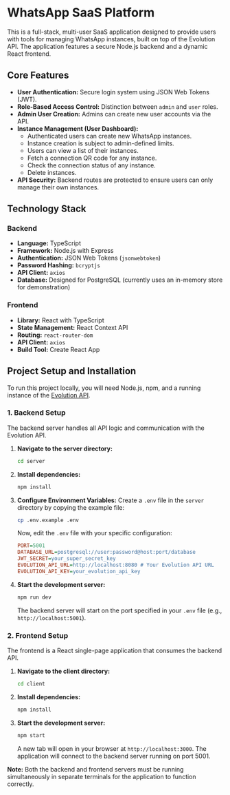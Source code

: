 # WhatsApp SaaS Platform

This is a full-stack, multi-user SaaS application designed to provide users with tools for managing WhatsApp instances, built on top of the Evolution API. The application features a secure Node.js backend and a dynamic React frontend.

## Core Features

* **User Authentication:** Secure login system using JSON Web Tokens (JWT).
* **Role-Based Access Control:** Distinction between `admin` and `user` roles.
* **Admin User Creation:** Admins can create new user accounts via the API.
* **Instance Management (User Dashboard):**
    * Authenticated users can create new WhatsApp instances.
    * Instance creation is subject to admin-defined limits.
    * Users can view a list of their instances.
    * Fetch a connection QR code for any instance.
    * Check the connection status of any instance.
    * Delete instances.
* **API Security:** Backend routes are protected to ensure users can only manage their own instances.

## Technology Stack

### Backend
* **Language:** TypeScript
* **Framework:** Node.js with Express
* **Authentication:** JSON Web Tokens (`jsonwebtoken`)
* **Password Hashing:** `bcryptjs`
* **API Client:** `axios`
* **Database:** Designed for PostgreSQL (currently uses an in-memory store for demonstration)

### Frontend
* **Library:** React with TypeScript
* **State Management:** React Context API
* **Routing:** `react-router-dom`
* **API Client:** `axios`
* **Build Tool:** Create React App

## Project Setup and Installation

To run this project locally, you will need Node.js, npm, and a running instance of the [Evolution API](https://doc.evolution-api.com/).

### 1. Backend Setup

The backend server handles all API logic and communication with the Evolution API.

1.  **Navigate to the server directory:**
    ```bash
    cd server
    ```
2.  **Install dependencies:**
    ```bash
    npm install
    ```
3.  **Configure Environment Variables:**
    Create a `.env` file in the `server` directory by copying the example file:
    ```bash
    cp .env.example .env
    ```
    Now, edit the `.env` file with your specific configuration:
    ```ini
    PORT=5001
    DATABASE_URL=postgresql://user:password@host:port/database
    JWT_SECRET=your_super_secret_key
    EVOLUTION_API_URL=http://localhost:8080 # Your Evolution API URL
    EVOLUTION_API_KEY=your_evolution_api_key
    ```
4.  **Start the development server:**
    ```bash
    npm run dev
    ```
    The backend server will start on the port specified in your `.env` file (e.g., `http://localhost:5001`).

### 2. Frontend Setup

The frontend is a React single-page application that consumes the backend API.

1.  **Navigate to the client directory:**
    ```bash
    cd client
    ```
2.  **Install dependencies:**
    ```bash
    npm install
    ```
3.  **Start the development server:**
    ```bash
    npm start
    ```
    A new tab will open in your browser at `http://localhost:3000`. The application will connect to the backend server running on port 5001.

**Note:** Both the backend and frontend servers must be running simultaneously in separate terminals for the application to function correctly.